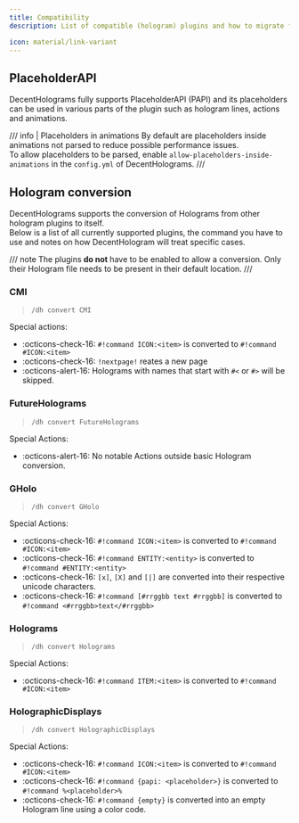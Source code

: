 ```yaml
---
title: Compatibility
description: List of compatible (hologram) plugins and how to migrate from them

icon: material/link-variant
---
```


## PlaceholderAPI

DecentHolograms fully supports PlaceholderAPI (PAPI) and its placeholders can be used in various parts of the plugin such as hologram lines, actions and animations.

/// info | Placeholders in animations
By default are placeholders inside animations not parsed to reduce possible performance issues.  
To allow placeholders to be parsed, enable `allow-placeholders-inside-animations` in the `config.yml` of DecentHolograms.
///

## Hologram conversion

DecentHolograms supports the conversion of Holograms from other hologram plugins to itself.  
Below is a list of all currently supported plugins, the command you have to use and notes on how DecentHologram will treat specific cases.

/// note
The plugins **do not** have to be enabled to allow a conversion. Only their Hologram file needs to be present in their default location.
///

### CMI

> ```
> /dh convert CMI
> ```

Special actions:

- :octicons-check-16: `#!command ICON:<item>` is converted to `#!command #ICON:<item>`
- :octicons-check-16: `!nextpage!` reates a new page
- :octicons-alert-16: Holograms with names that start with `#<` or `#>` will be skipped.

### FutureHolograms

> ```
> /dh convert FutureHolograms
> ```

Special Actions:

- :octicons-alert-16: No notable Actions outside basic Hologram conversion.

### GHolo

> ```
> /dh convert GHolo
> ```

Special Actions:

- :octicons-check-16: `#!command ICON:<item>` is converted to `#!command #ICON:<item>`
- :octicons-check-16: `#!command ENTITY:<entity>` is converted to `#!command #ENTITY:<entity>`
- :octicons-check-16: `[x]`, `[X]` and `[|]` are converted into their respective unicode characters.
- :octicons-check-16: `#!command [#rrggbb text #rrggbb]` is converted to `#!command <#rrggbb>text</#rrggbb>`

### Holograms

> ```
> /dh convert Holograms
> ```

Special Actions:

- :octicons-check-16: `#!command ITEM:<item>` is converted to `#!command #ICON:<item>`

### HolographicDisplays

> ```
> /dh convert HolographicDisplays
> ```

Special Actions:

- :octicons-check-16: `#!command ICON:<item>` is converted to `#!command #ICON:<item>`
- :octicons-check-16: `#!command {papi: <placeholder>}` is converted to `#!command %<placeholder>%`
- :octicons-check-16: `#!command {empty}` is converted into an empty Hologram line using a color code.